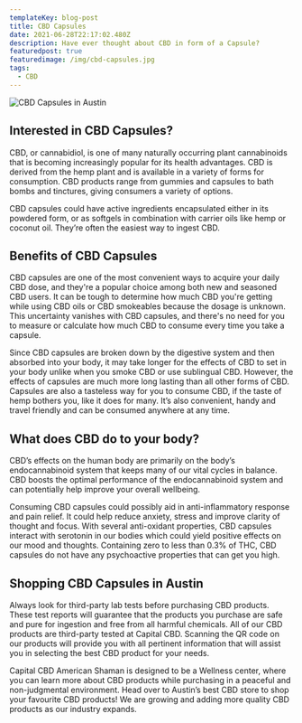 ```yaml
---
templateKey: blog-post
title: CBD Capsules
date: 2021-06-28T22:17:02.480Z
description: Have ever thought about CBD in form of a Capsule?
featuredpost: true
featuredimage: /img/cbd-capsules.jpg
tags:
  - CBD
---
```

![](/img/cbd-capsules.jpg "CBD Capsules in Austin")

## Interested in CBD Capsules?

CBD, or cannabidiol, is one of many naturally occurring plant cannabinoids that is becoming increasingly popular for its health advantages. CBD is derived from the hemp plant and is available in a variety of forms for consumption. CBD products range from gummies and capsules to bath bombs and tinctures, giving consumers a variety of options.

CBD capsules could have active ingredients encapsulated either in its powdered form, or as softgels in combination with carrier oils like hemp or coconut oil. They’re often the easiest way to ingest CBD.

## Benefits of CBD Capsules

CBD capsules are one of the most convenient ways to acquire your daily CBD dose, and they're a popular choice among both new and seasoned CBD users. It can be tough to determine how much CBD you're getting while using CBD oils or CBD smokeables because the dosage is unknown. This uncertainty vanishes with CBD capsules, and there's no need for you to measure or calculate how much CBD to consume every time you take a capsule.

Since CBD capsules are broken down by the digestive system and then absorbed into your body, it may take longer for the effects of CBD to set in your body unlike when you smoke CBD or use sublingual CBD. However, the effects of capsules are much more long lasting than all other forms of CBD. 
Capsules are also a tasteless way for you to consume CBD, if the taste of hemp bothers you, like it does for many. It’s also convenient, handy and travel friendly and can be consumed anywhere at any time. 

## What does CBD do to your body?

CBD’s effects on the human body are primarily on the body’s endocannabinoid system that keeps many of our vital cycles in balance. CBD boosts the optimal performance of the endocannabinoid system and can potentially help improve your overall wellbeing.

Consuming CBD capsules could possibly aid in anti-inflammatory response and pain relief. It could help reduce anxiety, stress and improve clarity of thought and focus. With several anti-oxidant properties, CBD capsules interact with serotonin in our bodies which could yield positive effects on our mood and thoughts. Containing zero to less than 0.3% of THC, CBD capsules do not have any psychoactive properties that can get you high. 

## Shopping CBD Capsules in Austin

Always look for third-party lab tests before purchasing CBD products. These test reports will guarantee that the products you purchase are safe and pure for ingestion and free from all harmful chemicals.
All of our CBD products are third-party tested at Capital CBD. Scanning the QR code on our products will provide you with all pertinent information that will assist you in selecting the best CBD product for your needs.

Capital CBD American Shaman is designed to be a Wellness center, where you can learn more about CBD products while purchasing in a peaceful and non-judgmental environment. Head over to Austin’s best CBD store to shop your favourite CBD products!  We are growing and adding more quality CBD products as our industry expands.